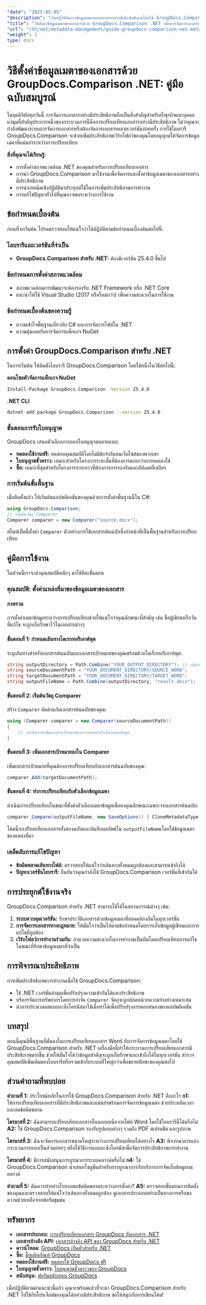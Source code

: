 ```yaml
---
"date": "2025-05-05"
"description": "เรียนรู้วิธีจัดการข้อมูลเมตาของเอกสารอย่างมีประสิทธิภาพโดยใช้ GroupDocs.Comparison .NET คู่มือนี้ครอบคลุมถึงเทคนิคการตั้งค่า การนำไปใช้งาน และการปรับแต่ง"
"title": "วิธีตั้งค่าข้อมูลเมตาของเอกสารด้วย GroupDocs.Comparison .NET เพื่อการจัดการเอกสารที่มีประสิทธิภาพ"
"url": "/th/net/metadata-management/guide-groupdocs-comparison-net-metadata-setting/"
"weight": 1
type: docs
---
```

# วิธีตั้งค่าข้อมูลเมตาของเอกสารด้วย GroupDocs.Comparison .NET: คู่มือฉบับสมบูรณ์

ในยุคดิจิทัลทุกวันนี้ การจัดการเอกสารอย่างมีประสิทธิภาพถือเป็นสิ่งสำคัญสำหรับทั้งธุรกิจและบุคคล แง่มุมที่สำคัญประการหนึ่งของกระบวนการนี้คือการเปรียบเทียบเอกสารอย่างมีประสิทธิภาพ ไม่ว่าคุณจะกำลังพัฒนาระบบการจัดการเอกสารหรือต้องจัดการเอกสารหลายเวอร์ชันบ่อยครั้ง การใช้ไลบรารี GroupDocs.Comparison จะช่วยเพิ่มประสิทธิภาพเวิร์กโฟลว์ของคุณโดยอนุญาตให้จัดการข้อมูลเมตาที่แม่นยำระหว่างการเปรียบเทียบ

**สิ่งที่คุณจะได้เรียนรู้:**
- การตั้งค่าสภาพแวดล้อม .NET ของคุณสำหรับการเปรียบเทียบเอกสาร
- การนำ GroupDocs.Comparison มาใช้งานเพื่อจัดการและตั้งค่าข้อมูลเมตาของเอกสารอย่างมีประสิทธิภาพ
- การนำเทคนิคเชิงปฏิบัติมาประยุกต์ใช้ในการเพิ่มประสิทธิภาพการทำงาน
- การแก้ไขปัญหาทั่วไปที่คุณอาจพบระหว่างการใช้งาน

## ข้อกำหนดเบื้องต้น

ก่อนที่จะเริ่มต้น โปรดตรวจสอบให้แน่ใจว่าได้ปฏิบัติตามข้อกำหนดเบื้องต้นต่อไปนี้:

### ไลบรารีและเวอร์ชันที่จำเป็น
- **GroupDocs.Comparison สำหรับ .NET:** ต้องมีเวอร์ชัน 25.4.0 ขึ้นไป

### ข้อกำหนดการตั้งค่าสภาพแวดล้อม
- สภาพแวดล้อมการพัฒนาจะต้องรองรับ .NET Framework หรือ .NET Core
- แนะนำให้ใช้ Visual Studio (2017 หรือใหม่กว่า) เพื่อความสะดวกในการใช้งาน

### ข้อกำหนดเบื้องต้นของความรู้
- ความเข้าใจพื้นฐานเกี่ยวกับ C# และการจัดการไฟล์ใน .NET
- ความคุ้นเคยกับการจัดการแพ็กเกจ NuGet

## การตั้งค่า GroupDocs.Comparison สำหรับ .NET

ในการเริ่มต้น ให้ติดตั้งไลบรารี GroupDocs.Comparison โดยใช้หนึ่งในวิธีต่อไปนี้:

**คอนโซลตัวจัดการแพ็กเกจ NuGet**
```bash
Install-Package GroupDocs.Comparison -Version 25.4.0
```

**.NET CLI**
```bash
dotnet add package GroupDocs.Comparison --version 25.4.0
```

### ขั้นตอนการรับใบอนุญาต

GroupDocs เสนอตัวเลือกการออกใบอนุญาตหลายแบบ:
- **ทดลองใช้งานฟรี:** ทดสอบคุณสมบัติโดยไม่มีข้อจำกัดบนเว็บไซต์ของพวกเขา
- **ใบอนุญาตชั่วคราว:** เหมาะสำหรับโครงการระยะสั้นที่ต้องการมากกว่าการทดลองใช้
- **ซื้อ:** เหมาะที่สุดสำหรับโครงการระยะยาวที่ต้องการการรองรับและอัปเดตที่เสถียร

### การเริ่มต้นขั้นพื้นฐาน

เมื่อติดตั้งแล้ว ให้เริ่มต้นแอปพลิเคชันของคุณด้วยการตั้งค่าพื้นฐานนี้ใน C#:
```csharp
using GroupDocs.Comparison;
// เริ่มต้นวัตถุ Comparer
Comparer comparer = new Comparer("source.docx");
```
สไนปเป็ตนี้ตั้งค่า `Comparer` ตัวอย่างการใช้เอกสารต้นฉบับซึ่งทำหน้าที่เป็นพื้นฐานสำหรับการเปรียบเทียบ

## คู่มือการใช้งาน

ในส่วนนี้เราจะนำคุณสมบัติหลักๆ มาใช้ทีละขั้นตอน

### คุณสมบัติ: ตั้งค่าแหล่งที่มาของข้อมูลเมตาของเอกสาร

#### ภาพรวม
การตั้งค่าเมตาข้อมูลระหว่างการเปรียบเทียบช่วยให้แน่ใจว่าคุณลักษณะที่สำคัญ เช่น ชื่อผู้เขียนหรือวันที่แก้ไข จะถูกเก็บรักษาไว้ในเอกสารต่างๆ

#### ขั้นตอนที่ 1: กำหนดเส้นทางไดเรกทอรีเอาต์พุต
ระบุเส้นทางสำหรับเอกสารต้นฉบับและเอกสารเป้าหมายของคุณพร้อมด้วยไดเร็กทอรีเอาท์พุต:
```csharp
string outputDirectory = Path.Combine("YOUR_OUTPUT_DIRECTORY"); // เส้นทางที่แท้จริงของคุณที่นี่
string sourceDocumentPath = "YOUR_DOCUMENT_DIRECTORY/SOURCE_WORD";
string targetDocumentPath = "YOUR_DOCUMENT_DIRECTORY/TARGET_WORD";
string outputFileName = Path.Combine(outputDirectory, "result.docx");
```

#### ขั้นตอนที่ 2: เริ่มต้นวัตถุ Comparer
สร้าง `Comparer` คัดค้านกับเอกสารต้นฉบับของคุณ:
```csharp
using (Comparer comparer = new Comparer(sourceDocumentPath))
{
    // ดำเนินการเพิ่มเอกสารเป้าหมายและกำหนดค่าตัวเลือกเมตาข้อมูล
}
```

#### ขั้นตอนที่ 3: เพิ่มเอกสารเป้าหมายลงใน Comparer
เพิ่มเอกสารเป้าหมายที่คุณต้องการเปรียบเทียบกับเอกสารต้นฉบับของคุณ:
```csharp
comparer.Add(targetDocumentPath);
```

#### ขั้นตอนที่ 4: ทำการเปรียบเทียบกับตัวเลือกข้อมูลเมตา
ดำเนินการเปรียบเทียบในขณะที่ตั้งค่าตัวเลือกเมตาข้อมูลเพื่อคงคุณลักษณะเฉพาะจากเอกสารต้นฉบับ:
```csharp
comparer.Compare(outputFileName, new SaveOptions() { CloneMetadataType = MetadataType.Source });
```
โค้ดนี้จะเปรียบเทียบเอกสารทั้งสองฉบับและบันทึกผลลัพธ์ใน `outputFileName`โดยใช้ข้อมูลเมตาของแหล่งที่มา

### เคล็ดลับการแก้ไขปัญหา
- **ข้อผิดพลาดเส้นทางไฟล์:** ตรวจสอบให้แน่ใจว่าเส้นทางทั้งหมดถูกต้องและสามารถเข้าถึงได้
- **ปัญหาเวอร์ชันไลบรารี:** ยืนยันว่าคุณกำลังใช้ GroupDocs.Comparison เวอร์ชันที่เข้ากันได้

## การประยุกต์ใช้งานจริง

GroupDocs.Comparison สำหรับ .NET สามารถใช้ได้ในสถานการณ์ต่างๆ เช่น:
1. **ระบบควบคุมเวอร์ชัน:** รักษาประวัติเอกสารด้วยข้อมูลเมตาที่สอดคล้องกันในทุกเวอร์ชัน
2. **การจัดการเอกสารทางกฎหมาย:** ให้มั่นใจว่าเป็นไปตามข้อกำหนดโดยการเก็บข้อมูลผู้เขียนและการแก้ไขที่ถูกต้อง
3. **เวิร์กโฟลว์การทำงานร่วมกัน:** อำนวยความสะดวกในการทำงานเป็นทีมโดยเปรียบเทียบการแก้ไขในขณะที่รักษาข้อมูลเมตาที่จำเป็น

## การพิจารณาประสิทธิภาพ

การเพิ่มประสิทธิภาพการทำงานเมื่อใช้ GroupDocs.Comparison:
- ใช้ .NET เวอร์ชันล่าสุดเพื่อปรับปรุงความเข้ากันได้และประสิทธิภาพ
- บริหารจัดการทรัพยากรโดยการกำจัด `Comparer` วัตถุจะถูกปลดหน่วยความจำอย่างเหมาะสม
- นำการประมวลผลแบบอะซิงโครนัสมาใช้เมื่อทำได้เพื่อปรับปรุงการตอบสนองของแอปพลิเคชัน

## บทสรุป

ตอนนี้คุณมีพื้นฐานที่มั่นคงในการเปรียบเทียบเอกสาร Word กับการจัดการข้อมูลเมตาโดยใช้ GroupDocs.Comparison สำหรับ .NET เครื่องมือนี้ทำให้กระบวนการเปรียบเทียบเอกสารมีประสิทธิภาพมากขึ้น ช่วยให้มั่นใจได้ว่าข้อมูลสำคัญจะถูกเก็บรักษาและเข้าถึงได้ในทุกเวอร์ชัน สำรวจคุณสมบัติเพิ่มเติมของไลบรารีหรือรวมเข้ากับระบบที่ใหญ่กว่าเพื่อขยายทักษะของคุณต่อไป

## ส่วนคำถามที่พบบ่อย

**คำถามที่ 1:** ประโยชน์หลักในการใช้ GroupDocs.Comparison สำหรับ .NET คืออะไร
**ก1:** ให้การเปรียบเทียบเอกสารที่มีประสิทธิภาพและแม่นยำพร้อมการจัดการข้อมูลเมตา ช่วยประหยัดเวลาและลดข้อผิดพลาด

**ไตรมาสที่ 2:** ฉันสามารถเปรียบเทียบเอกสารอื่นนอกเหนือจากไฟล์ Word โดยใช้ไลบรารีนี้ได้หรือไม่
**A2:** ใช่ GroupDocs.Comparison รองรับรูปแบบต่างๆ รวมถึง PDF สเปรดชีต และรูปภาพ

**ไตรมาสที่ 3:** ฉันจะจัดการเอกสารขนาดใหญ่ระหว่างการเปรียบเทียบได้อย่างไร
**A3:** พิจารณาการแบ่งกระบวนการออกเป็นส่วนย่อยๆ หรือใช้วิธีการแบบอะซิงโครนัสเพื่อจัดการประสิทธิภาพการทำงาน

**ไตรมาสที่ 4:** มีการสนับสนุนการบูรณาการระบบคลาวด์หรือไม่
**ก4:** ใช่ GroupDocs.Comparison นำเสนอโซลูชันสำหรับการบูรณาการกับบริการการจัดเก็บข้อมูลบนคลาวด์

**คำถามที่ 5:** ฉันควรทำอย่างไรหากพบข้อผิดพลาดระหว่างการตั้งค่า?
**A5:** ตรวจสอบขั้นตอนการติดตั้งของคุณและตรวจสอบให้แน่ใจว่าเส้นทางทั้งหมดถูกต้อง ดูเอกสารประกอบอย่างเป็นทางการหรือขอความช่วยเหลือจากฟอรัมชุมชน

## ทรัพยากร
- **เอกสารประกอบ:** [การเปรียบเทียบเอกสาร GroupDocs กับเอกสาร .NET](https://docs.groupdocs.com/comparison/net/)
- **เอกสารอ้างอิง API:** [เอกสารอ้างอิง API ของ GroupDocs สำหรับ .NET](https://reference.groupdocs.com/comparison/net/)
- **ดาวน์โหลด:** [GroupDocs เปิดตัวสำหรับ .NET](https://releases.groupdocs.com/comparison/net/)
- **ซื้อ:** [ซื้อผลิตภัณฑ์ GroupDocs](https://purchase.groupdocs.com/buy)
- **ทดลองใช้งานฟรี:** [ทดลองใช้ GroupDocs ฟรี](https://releases.groupdocs.com/comparison/net/)
- **ใบอนุญาตชั่วคราว:** [ใบอนุญาตชั่วคราวของ GroupDocs](https://purchase.groupdocs.com/temporary-license/)
- **สนับสนุน:** [ฟอรัมสนับสนุน GroupDocs](https://forum.groupdocs.com/c/comparison/)

เมื่อปฏิบัติตามคำแนะนำนี้แล้ว คุณจะพร้อมแล้วที่จะนำ GroupDocs.Comparison สำหรับ .NET ไปใช้กับโปรเจ็กต์ของคุณได้อย่างมีประสิทธิภาพ ขอให้สนุกกับการเขียนโค้ด!